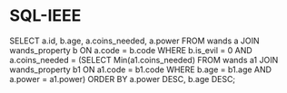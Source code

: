 # SQL-IEEE


SELECT a.id, 
   b.age, 
   a.coins_needed, 
   a.power 
FROM   wands a 
   JOIN wands_property b 
     ON a.code = b.code 
WHERE  b.is_evil = 0 
    AND a.coins_needed = (SELECT Min(a1.coins_needed) 
    FROM   wands a1 
        JOIN wands_property b1 
          ON a1.code = b1.code 
    WHERE  b.age = b1.age 
        AND a.power = a1.power) 
ORDER  BY a.power DESC, 
          b.age DESC;